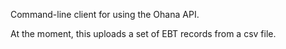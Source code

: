 Command-line client for using the Ohana API.

At the moment, this uploads a set of EBT records from a csv file.
